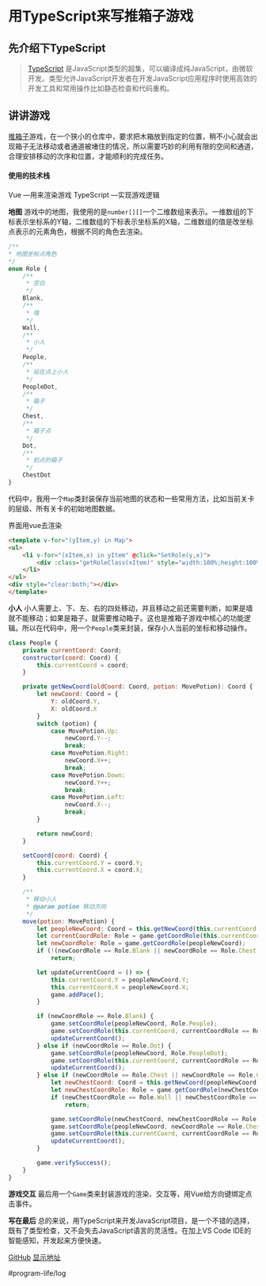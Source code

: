 # 用TypeScript来写推箱子游戏
## 先介绍下TypeScript
> [TypeScript](https://www.tslang.cn/index.html) 是JavaScript类型的超集，可以编译成纯JavaScript，由微软开发。类型允许JavaScript开发者在开发JavaScript应用程序时使用高效的开发工具和常用操作比如静态检查和代码重构。  

## 讲讲游戏
[推箱子](https://baike.baidu.com/item/%E6%8E%A8%E7%AE%B1%E5%AD%90/9932066?fr=aladdin)游戏，在一个狭小的仓库中，要求把木箱放到指定的位置，稍不小心就会出现箱子无法移动或者通道被堵住的情况，所以需要巧妙的利用有限的空间和通道，合理安排移动的次序和位置，才能顺利的完成任务。

#### 使用的技术栈
Vue —用来渲染游戏
TypeScript —实现游戏逻辑

**地图**
游戏中的地图，我使用的是`number[][]`一个二维数组来表示。一维数组的下标表示坐标系的Y轴，二维数组的下标表示坐标系的X轴，二维数组的值是改坐标点表示的元素角色，根据不同的角色去渲染。
```javascript
/**
* 地图坐标点角色
*/
enum Role {
    /**
     * 空白
     */
    Blank,
    /**
     * 墙
     */
    Wall,
    /**
     * 小人
     */
    People,
    /**
     * 站在点上小人
     */
    PeopleDot,
    /**
     * 箱子
     */
    Chest,
    /**
     * 箱子点
     */
    Dot,
    /**
     * 到点的箱子
     */
    ChestDot
}
```

代码中，我用一个`Map`类封装保存当前地图的状态和一些常用方法，比如当前关卡的层级、所有关卡的初始地图数据。

界面用vue去渲染
```html
<template v-for="(yItem,y) in Map">
<ul>
    <li v-for="(xItem,x) in yItem" @click="SetRole(y,x)">
        <div :class="getRoleClass(xItem)" style="width:100%;height:100%;" :title="xItem" :key="y + '-' + x"></div>
    </li>
</ul>
<div style="clear:both;"></div>
</template>
```

**小人**
小人需要上、下、左、右的四处移动，并且移动之前还需要判断，如果是墙就不能移动；如果是箱子，就需要推动箱子。这也是推箱子游戏中核心的功能逻辑。所以在代码中，用一个`People`类来封装，保存小人当前的坐标和移动操作。
```javascript
class People {
    private currentCoord: Coord;
    constructor(coord: Coord) {
        this.currentCoord = coord;
    }

    private getNewCoord(oldCoord: Coord, potion: MovePotion): Coord {
        let newCoord: Coord = {
            Y: oldCoord.Y,
            X: oldCoord.X
        }
        switch (potion) {
            case MovePotion.Up:
                newCoord.Y--;
                break;
            case MovePotion.Right:
                newCoord.X++;
                break;
            case MovePotion.Down:
                newCoord.Y++;
                break;
            case MovePotion.Left:
                newCoord.X--;
                break;
        }

        return newCoord;
    }

    setCoord(coord: Coord) {
        this.currentCoord.Y = coord.Y;
        this.currentCoord.X = coord.X;
    }

    /**
     * 移动小人
     * @param potion 移动方向
     */
    move(potion: MovePotion) {
        let peopleNewCoord: Coord = this.getNewCoord(this.currentCoord, potion);
        let currentCoordRole: Role = game.getCoordRole(this.currentCoord);
        let newCoordRole: Role = game.getCoordRole(peopleNewCoord);
        if (!(newCoordRole == Role.Blank || newCoordRole == Role.Chest || newCoordRole == Role.Dot || newCoordRole == Role.ChestDot))
            return;

        let updateCurrentCoord = () => {
            this.currentCoord.Y = peopleNewCoord.Y;
            this.currentCoord.X = peopleNewCoord.X;
            game.addPace();
        }

        if (newCoordRole == Role.Blank) {
            game.setCoordRole(peopleNewCoord, Role.People);
            game.setCoordRole(this.currentCoord, currentCoordRole == Role.PeopleDot ? Role.Dot : Role.Blank);
            updateCurrentCoord();
        } else if (newCoordRole == Role.Dot) {
            game.setCoordRole(peopleNewCoord, Role.PeopleDot);
            game.setCoordRole(this.currentCoord, currentCoordRole == Role.PeopleDot ? Role.Dot : Role.Blank);
            updateCurrentCoord();
        } else if (newCoordRole == Role.Chest || newCoordRole == Role.ChestDot) {
            let newChestCoord: Coord = this.getNewCoord(peopleNewCoord, potion);
            let newChestCoordRole: Role = game.getCoordRole(newChestCoord);
            if (newChestCoordRole == Role.Wall || newChestCoordRole == Role.ChestDot || newChestCoordRole == Role.Chest)
                return;

            game.setCoordRole(newChestCoord, newChestCoordRole == Role.Dot ? Role.ChestDot : Role.Chest);
            game.setCoordRole(peopleNewCoord, newCoordRole == Role.ChestDot ? Role.PeopleDot : Role.People);
            game.setCoordRole(this.currentCoord, currentCoordRole == Role.PeopleDot ? Role.Dot : Role.Blank);
            updateCurrentCoord();
        }

        game.verifySuccess();
    }
}
```

**游戏交互**
最后用一个`Game`类来封装游戏的渲染、交互等，用Vue给方向键绑定点击事件。

**写在最后**
总的来说，用TypeScript来开发JavaScript项目，是一个不错的选择，既有了类型检查，又不会失去JavaScript语言的灵活性。在加上VS Code IDE的智能感知，开发起来方便快速。

[GitHub](https://github.com/ntzw/ChestGame)
[显示地址](http://animebz.com/game/chest.html)




#program-life/log